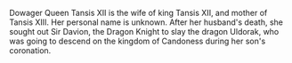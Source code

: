 Dowager Queen Tansis XII is the wife of king Tansis XII, and mother of Tansis XIII. Her personal name is unknown. After her husband's death, she sought out Sir Davion, the  Dragon Knight to slay the dragon Uldorak, who was going to descend on the kingdom of Candoness during her son's coronation.
